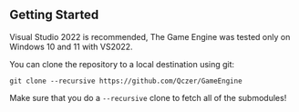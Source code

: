 ## Getting Started

Visual Studio 2022 is recommended, The Game Engine was tested only on Windows 10 and 11 with VS2022.

You can clone the repository to a local destination using git:

`git clone --recursive https://github.com/Qczer/GameEngine`

Make sure that you do a `--recursive` clone to fetch all of the submodules!